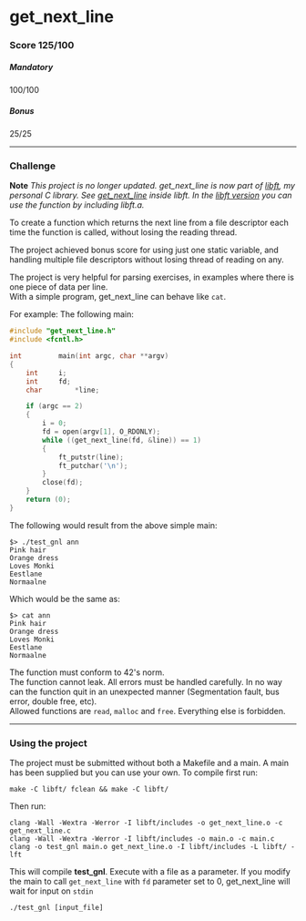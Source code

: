 # get_next_line
### Score 125/100
##### Mandatory
100/100
##### Bonus
25/25
***
### Challenge
**Note** *This project is no longer updated. get_next_line is now part of [libft](https://github.com/davhojt/libft "libft, a 42 project"), my personal C library. See [get_next_line](https://github.com/davhojt/libft/blob/master/srcs/libft/srcs/get_next_line.c "get_next_line, inside libft") inside libft. In the [libft version](https://github.com/davhojt/libft/blob/master/srcs/libft/srcs/get_next_line.c "get_next_line, inside libft") you can use the function by including libft.a.*  
  
To create a function which returns the next line from a file descriptor each time the function is called, without losing the reading thread.  
  
The project achieved bonus score for using just one static variable, and handling multiple file descriptors without losing thread of reading on any.  
  
The project is very helpful for parsing exercises, in examples where there is one piece of data per line.  
With a simple program, get_next_line can behave like `cat`.

For example: The following main:
```c
#include "get_next_line.h"
#include <fcntl.h>

int			main(int argc, char **argv)
{
	int		i;
	int		fd;
	char		*line;

	if (argc == 2)
	{
		i = 0;
		fd = open(argv[1], O_RDONLY);
		while ((get_next_line(fd, &line)) == 1)
		{
			ft_putstr(line);
			ft_putchar('\n');
		}
		close(fd);
	}
	return (0);
}
```
The following would result from the above simple main:
```console
$> ./test_gnl ann
Pink hair
Orange dress
Loves Monki
Eestlane
Normaalne
```
Which would be the same as:
```console
$> cat ann
Pink hair
Orange dress
Loves Monki
Eestlane
Normaalne
```
The function must conform to 42's norm.  
The function cannot leak. All errors must be handled carefully. In no way can the function quit in an unexpected manner (Segmentation fault, bus error, double free, etc).  
Allowed functions are `read`, `malloc` and `free`. Everything else is forbidden.
***
### Using the project
The project must be submitted without both a Makefile and a main. A main has been supplied but you can use your own. To compile first run:
```console
make -C libft/ fclean && make -C libft/
```
Then run:
```console
clang -Wall -Wextra -Werror -I libft/includes -o get_next_line.o -c get_next_line.c
clang -Wall -Wextra -Werror -I libft/includes -o main.o -c main.c
clang -o test_gnl main.o get_next_line.o -I libft/includes -L libft/ -lft
```

This will compile **test_gnl**. Execute with a file as a parameter. If you modify the main to call `get_next_line` with `fd` parameter set to 0, get_next_line will wait for input on `stdin`
```console
./test_gnl [input_file]
```
